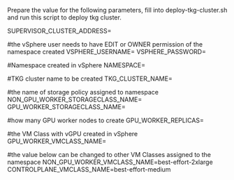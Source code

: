Prepare the value for the following parameters, fill into deploy-tkg-cluster.sh and run this script to deploy tkg cluster.

SUPERVISOR_CLUSTER_ADDRESS=

#the vSphere user needs to have EDIT or OWNER permission of the namespace created
VSPHERE_USERNAME=
VSPHERE_PASSWORD=

#Namespace created in vSphere
NAMESPACE=

#TKG cluster name to be created
TKG_CLUSTER_NAME=

#the name of storage policy assigned to namespace
NON_GPU_WORKER_STORAGECLASS_NAME=
GPU_WORKER_STORAGECLASS_NAME=

#how many GPU worker nodes to create
GPU_WORKER_REPLICAS=

#the VM Class with vGPU created in vSphere
GPU_WORKER_VMCLASS_NAME=

#the value below can be changed to other VM Classes assigned to the namespace
NON_GPU_WORKER_VMCLASS_NAME=best-effort-2xlarge
CONTROLPLANE_VMCLASS_NAME=best-effort-medium
